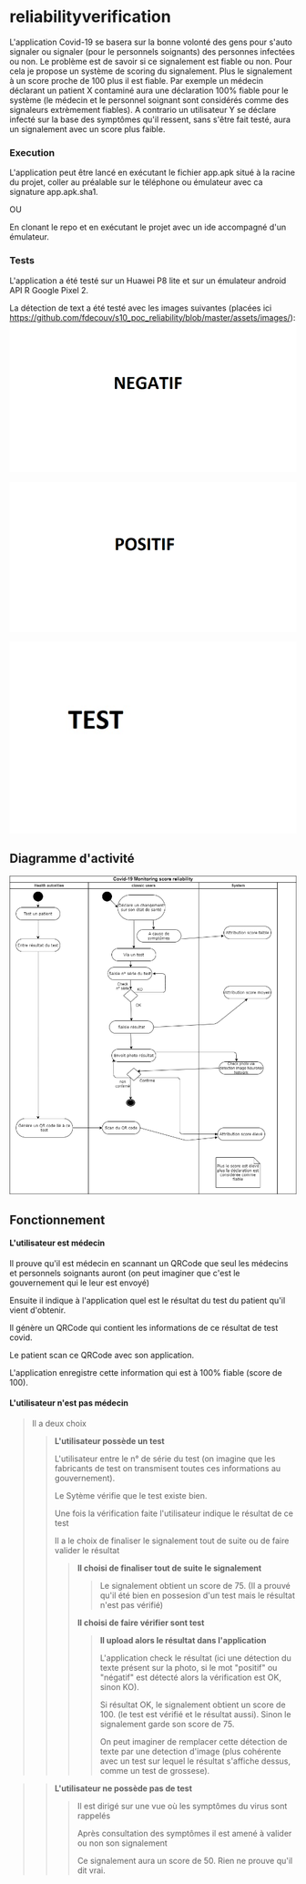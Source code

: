 # reliabilityverification

L'application Covid-19 se basera sur la bonne volonté des gens pour s'auto signaler ou signaler (pour le personnels soignants) des personnes infectées ou non.
Le problème est de savoir si ce signalement est fiable ou non.
Pour cela je propose un système de scoring du signalement. Plus le signalement à un score proche de 100 plus il est fiable. 
Par exemple un médecin déclarant un patient X contaminé aura une déclaration 100% fiable pour le système (le médecin et le personnel soignant sont considérés comme des signaleurs extrèmement fiables). 
A contrario un utilisateur Y se déclare infecté sur la base des symptômes qu'il ressent, sans s'être fait testé, aura un signalement avec un score plus faible.

### Execution
L'application peut être lancé en exécutant le fichier app.apk situé à la racine du projet, coller au préalable sur le téléphone ou émulateur avec ca signature app.apk.sha1.

OU

En clonant le repo et en exécutant le projet avec un ide accompagné d'un émulateur.

### Tests
L'application a été testé sur un Huawei P8 lite et sur un émulateur android API R Google Pixel 2.

La détection de text a été testé avec les images suivantes (placées ici https://github.com/fdecouv/s10_poc_reliability/blob/master/assets/images/):
![alt test-1](https://github.com/fdecouv/s10_poc_reliability/blob/master/assets/images/test-1.jpg?raw=true)

![alt test-2](https://github.com/fdecouv/s10_poc_reliability/blob/master/assets/images/test-2.jpg?raw=true)

![alt test-3](https://github.com/fdecouv/s10_poc_reliability/blob/master/assets/images/test-3.jpg?raw=true)

## Diagramme d'activité

![alt diagram](https://github.com/fdecouv/s10_poc_reliability/blob/master/assets/images/diagramme_activite_score_reliability_calcul.png)

## Fonctionnement

#### L'utilisateur est médecin
Il prouve qu'il est médecin en scannant un QRCode que seul les médecins et personnels soignants auront (on peut imaginer que c'est le gouvernement qui le leur est envoyé)

Ensuite il indique à l'application quel est le résultat du test du patient qu'il vient d'obtenir.

Il génère un QRCode qui contient les informations de ce résultat de test covid.

Le patient scan ce QRCode avec son application. 

L'application enregistre cette information qui est à 100% fiable (score de 100).

#### L'utilisateur n'est pas médecin
> Il a deux choix
>> **L'utilisateur possède un test**
>>
>> L'utilisateur entre le n° de série du test (on imagine que les fabricants de test on transmisent toutes ces informations au gouvernement).
>>
>> Le Sytème vérifie que le test existe bien.
>>
>> Une fois la vérification faite l'utilisateur indique le résultat de ce test
>>
>> Il a le choix de finaliser le signalement tout de suite ou de faire valider le résultat
>>
>>> **Il choisi de finaliser tout de suite le signalement**
>>>
>>>> Le signalement obtient un score de 75. (Il a prouvé qu'il été bien en possesion d'un test mais le résultat n'est pas vérifié)
>>>
>>> **Il choisi de faire vérifier sont test**
>>>
>>>> **Il upload alors le résultat dans l'application**
>>>>
>>>> L'application check le résultat (ici une détection du texte présent sur la photo, si le mot "positif" ou "négatif" est détecté alors la vérification est OK, sinon KO). 
>>>>
>>>> Si résultat OK, le signalement obtient un score de 100. (le test est vérifié et le résultat aussi). Sinon le signalement garde son score de 75.
>>>>
>>>> On peut imaginer de remplacer cette détection de texte par une detection d'image (plus cohérente avec un test sur lequel le résultat s'affiche dessus, comme un test de grossese).

>> **L'utilisateur ne possède pas de test**
>>
>>> Il est dirigé sur une vue où les symptômes du virus sont rappelés
>>>
>>> Après consultation des symptômes il est amené à valider ou non son signalement
>>>
>>> Ce signalement aura un score de 50. Rien ne prouve qu'il dit vrai.
